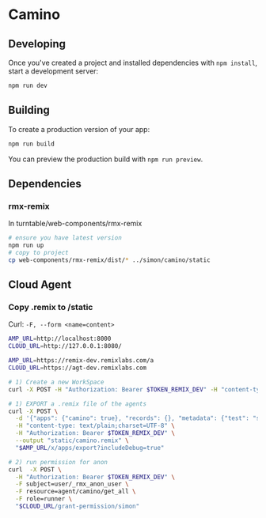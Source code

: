 # Camino

## Developing

Once you've created a project and installed dependencies with `npm install`, start a development server:

```bash
npm run dev
```

## Building

To create a production version of your app:

```bash
npm run build
```

You can preview the production build with `npm run preview`.

## Dependencies

### rmx-remix

In turntable/web-components/rmx-remix

```sh
# ensure you have latest version
npm run up
# copy to project
cp web-components/rmx-remix/dist/* ../simon/camino/static
```

## Cloud Agent

### Copy .remix to /static

Curl: `-F, --form <name=content>`

```sh
AMP_URL=http://localhost:8000
CLOUD_URL=http://127.0.0.1:8080/

AMP_URL=https://remix-dev.remixlabs.com/a
CLOUD_URL=https://agt-dev.remixlabs.com

# 1) Create a new WorkSpace
curl -X POST -H "Authorization: Bearer $TOKEN_REMIX_DEV" -H "content-type: application/json" -d '{"name":"sh-camino"}' "$CLOUD_URL/ws"

# 1) EXPORT a .remix file of the agents
curl -X POST \
  -d '{"apps": {"camino": true}, "records": {}, "metadata": {"test": "simon"}}' \
  -H "content-type: text/plain;charset=UTF-8" \
  -H "Authorization: Bearer $TOKEN_REMIX_DEV" \
  --output "static/camino.remix" \
  "$AMP_URL/x/apps/export?includeDebug=true"

# 2) run permission for anon
curl  -X POST \
  -H "Authorization: Bearer $TOKEN_REMIX_DEV" \
  -F subject=user/_rmx_anon_user \
  -F resource=agent/camino/get_all \
  -F role=runner \
  "$CLOUD_URL/grant-permission/simon"
```
